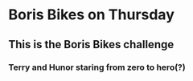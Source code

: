 # Boris Bikes on Thursday
## This is the Boris Bikes challenge
### Terry and Hunor staring from zero to hero(?)

